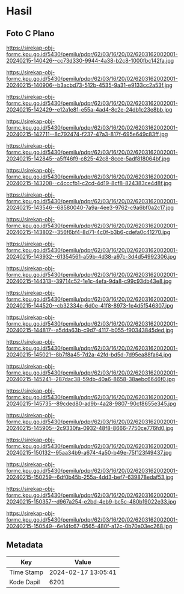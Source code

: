 # Hasil

## Foto C Plano

https://sirekap-obj-formc.kpu.go.id/5430/pemilu/pdpr/62/03/16/20/02/6203162002001-20240215-140426--cc73d330-9944-4a38-b2c8-1000fbc142fa.jpg

https://sirekap-obj-formc.kpu.go.id/5430/pemilu/pdpr/62/03/16/20/02/6203162002001-20240215-140906--b3acbd73-512b-4535-9a31-e9133cc2a53f.jpg

https://sirekap-obj-formc.kpu.go.id/5430/pemilu/pdpr/62/03/16/20/02/6203162002001-20240215-142429--e12a1e81-e55a-4ad4-8c2e-24db1c23e8bb.jpg

https://sirekap-obj-formc.kpu.go.id/5430/pemilu/pdpr/62/03/16/20/02/6203162002001-20240215-142711--8c792474-f237-47a3-817f-695e649c83ff.jpg

https://sirekap-obj-formc.kpu.go.id/5430/pemilu/pdpr/62/03/16/20/02/6203162002001-20240215-142845--a5ff46f9-c825-42c8-8cce-5adf818064bf.jpg

https://sirekap-obj-formc.kpu.go.id/5430/pemilu/pdpr/62/03/16/20/02/6203162002001-20240215-143208--c4cccfb1-c2cd-4d19-8cf8-824383ce4d8f.jpg

https://sirekap-obj-formc.kpu.go.id/5430/pemilu/pdpr/62/03/16/20/02/6203162002001-20240215-143546--68580040-7a9a-4ee3-9762-c9a6bf0a2c17.jpg

https://sirekap-obj-formc.kpu.go.id/5430/pemilu/pdpr/62/03/16/20/02/6203162002001-20240215-143802--356f6bf4-8d71-4c0f-b3b6-cdefa0c41270.jpg

https://sirekap-obj-formc.kpu.go.id/5430/pemilu/pdpr/62/03/16/20/02/6203162002001-20240215-143932--61354561-a59b-4d38-a97c-3d4d54992306.jpg

https://sirekap-obj-formc.kpu.go.id/5430/pemilu/pdpr/62/03/16/20/02/6203162002001-20240215-144313--39714c52-1e1c-4efa-9da8-c99c93db43e8.jpg

https://sirekap-obj-formc.kpu.go.id/5430/pemilu/pdpr/62/03/16/20/02/6203162002001-20240215-144520--cb32334e-6d0e-41f8-8973-1e4d5f546307.jpg

https://sirekap-obj-formc.kpu.go.id/5430/pemilu/pdpr/62/03/16/20/02/6203162002001-20240215-144817--a5dda63b-c9d7-4117-b055-f90343845ded.jpg

https://sirekap-obj-formc.kpu.go.id/5430/pemilu/pdpr/62/03/16/20/02/6203162002001-20240215-145021--8b7f8a45-7d2a-42fd-bd5d-7d95ea88fa64.jpg

https://sirekap-obj-formc.kpu.go.id/5430/pemilu/pdpr/62/03/16/20/02/6203162002001-20240215-145241--287dac38-59db-40a6-8658-38aebc6646f0.jpg

https://sirekap-obj-formc.kpu.go.id/5430/pemilu/pdpr/62/03/16/20/02/6203162002001-20240215-145735--89cded80-ad9b-4a28-9807-90cf8655e345.jpg

https://sirekap-obj-formc.kpu.go.id/5430/pemilu/pdpr/62/03/16/20/02/6203162002001-20240215-145905--2c9330fa-0932-48f8-8666-7750ce776fd0.jpg

https://sirekap-obj-formc.kpu.go.id/5430/pemilu/pdpr/62/03/16/20/02/6203162002001-20240215-150132--95aa34b9-a674-4a50-b49e-75f123f49437.jpg

https://sirekap-obj-formc.kpu.go.id/5430/pemilu/pdpr/62/03/16/20/02/6203162002001-20240215-150259--6df0b45b-255a-4dd3-bef7-639878edaf53.jpg

https://sirekap-obj-formc.kpu.go.id/5430/pemilu/pdpr/62/03/16/20/02/6203162002001-20240215-150357--d967a254-e2bd-4eb9-bc5c-480b19022e33.jpg

https://sirekap-obj-formc.kpu.go.id/5430/pemilu/pdpr/62/03/16/20/02/6203162002001-20240215-150549--6e14fc67-0565-480f-a12c-0b70a03ec268.jpg


## Metadata

| Key        | Value               |
| ---------- | ------------------- |
| Time Stamp | 2024-02-17 13:05:41 |
| Kode Dapil | 6201                |



